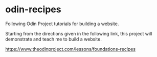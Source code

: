 # odin-recipes

Following Odin Project tutorials for building a website.

Starting from the directions given in the following link, this project will demonstrate and teach me to build a website.

https://www.theodinproject.com/lessons/foundations-recipes
